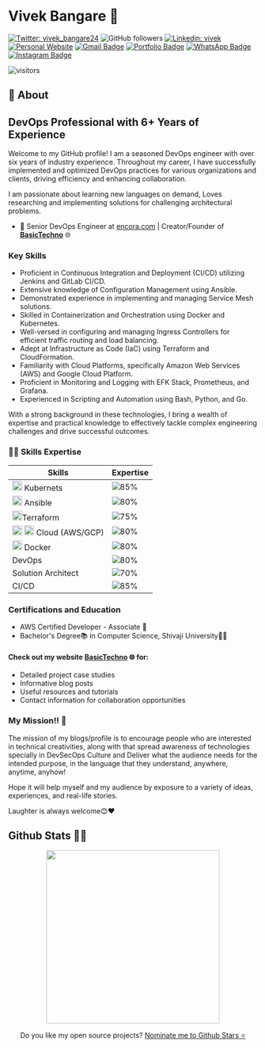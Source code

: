 # Vivek Bangare 👋

<!--
**vivekbangare/vivekbangare** is a ✨ _special_ ✨ repository because its `README.md` (this file) appears on your GitHub profile.
-->

[![Twitter: vivek_bangare24](https://img.shields.io/twitter/follow/vivek_bangare24?style=social)](https://twitter.com/vivek_bangare24)
![GitHub followers](https://img.shields.io/github/followers/vivekbangare?label=Follow&style=social)
[![Linkedin: vivek](https://img.shields.io/badge/-vivekbangare24-blue?style=flat-square&logo=Linkedin&logoColor=white&link=https://www.linkedin.com/in/vivekbangare24/)](https://www.linkedin.com/in/vivekbangare24/)
[![Personal Website](https://img.shields.io/badge/Visit%20my-Personal%20Website-blue)](https://basictechno.com)
[![Gmail Badge](https://img.shields.io/badge/-GMail-c14438?style=social&logo=Gmail&logoColor=red&link=mailto:vivek.bangare@gmail.com)](mailto:vivek.bangare@gmail.com)
[![Portfolio Badge](https://img.shields.io/badge/-Portfolio-4285F4?style=flat&logoColor=white&labelColor=black&link=https://vivekbangare.github.io/vivekbangare/)](https://vivekbangare.github.io/vivekbangare/)
[![WhatsApp Badge](https://img.shields.io/badge/-WhatsApp-25D366?style=flat&logo=WhatsApp&logoColor=white&labelColor=black)](https://wa.me/917218127175?text=Hello%20from%20your%20website!)
[![Instagram Badge](https://img.shields.io/badge/-Instagram-E4405F?style=flat&logo=Instagram&logoColor=white&labelColor=black)](https://www.instagram.com/clouddevopstechie/)  


![visitors](https://vbr.wocr.tk/badge?page_id=vivekbangare.vivekbangare&color=00cf00)


## 🧐 About

## DevOps Professional with 6+ Years of Experience

Welcome to my GitHub profile! I am a seasoned DevOps engineer with over six years of industry experience. Throughout my career, I have successfully implemented and optimized DevOps practices for various organizations and clients, driving efficiency and enhancing collaboration.

I am passionate about learning new languages on demand, Loves researching and implementing solutions for challenging architectural problems.

- 🤠 Senior DevOps Engineer at [encora.com](https://www.encora.com/) | Creator/Founder of **[BasicTechno](https://www.basictechno.com/)** 🌐


### Key Skills

- Proficient in Continuous Integration and Deployment (CI/CD) utilizing Jenkins and GitLab CI/CD.
- Extensive knowledge of Configuration Management using Ansible.
- Demonstrated experience in implementing and managing Service Mesh solutions.
- Skilled in Containerization and Orchestration using Docker and Kubernetes.
- Well-versed in configuring and managing Ingress Controllers for efficient traffic routing and load balancing.
- Adept at Infrastructure as Code (IaC) using Terraform and CloudFormation.
- Familiarity with Cloud Platforms, specifically Amazon Web Services (AWS) and Google Cloud Platform.
- Proficient in Monitoring and Logging with EFK Stack, Prometheus, and Grafana.
- Experienced in Scripting and Automation using Bash, Python, and Go.

With a strong background in these technologies, I bring a wealth of expertise and practical knowledge to effectively tackle complex engineering challenges and drive successful outcomes.

### 🙇🏻 Skills Expertise

| Skills                | Expertise          |
|-----------------------|--------------------|
| <img src="https://www.vectorlogo.zone/logos/kubernetes/kubernetes-icon.svg" alt="Kubernetes" width="20" height="20"/> Kubernets            | ![85%](https://progress-bar.dev/85) |
| <img src="https://www.vectorlogo.zone/logos/ansible/ansible-icon.svg" alt="Kubernetes" width="20" height="20"/> Ansible               | ![80%](https://progress-bar.dev/80) |
| <img src="https://www.vectorlogo.zone/logos/terraformio/terraformio-icon.svg" alt="Kubernetes" width="20" height="20"/>Terraform             | ![75%](https://progress-bar.dev/75) |
| <img src="https://www.vectorlogo.zone/logos/amazon/amazon-tile.svg" alt="aws" width="20" height="20"/> <img src="https://www.vectorlogo.zone/logos/google_cloud/google_cloud-icon.svg" alt="gcp" width="20" height="20"/> Cloud (AWS/GCP)       | ![80%](https://progress-bar.dev/80) |
| <img src="https://www.vectorlogo.zone/logos/docker/docker-icon.svg" alt="Docker" width="20" height="20"/> Docker                | ![80%](https://progress-bar.dev/65) |
|  DevOps                | ![80%](https://progress-bar.dev/80) |
|  Solution Architect    | ![70%](https://progress-bar.dev/70) |
|  CI/CD                 | ![85%](https://progress-bar.dev/85) |


### Certifications and Education

- AWS Certified Developer - Associate 🧾
- Bachelor's Degree📚 in Computer Science, Shivaji University🧑‍🎓

#### Check out my website **[BasicTechno](https://www.basictechno.com/)** 🌐 for: 
- Detailed project case studies
- Informative blog posts
- Useful resources and tutorials
- Contact information for collaboration opportunities

### My Mission!! 🤔
The mission of my blogs/profile is to encourage people who are interested in technical creativities, along with that spread awareness of technologies specially in DevSecOps Culture and Deliver what the audience needs for the intended purpose, in the language that they understand, anywhere, anytime, anyhow!  

Hope it will help myself and my audience by exposure to a variety of ideas, experiences, and real-life stories.

Laughter is always welcome😊❤


<h2>Github Stats 🐙🐱</h2>
<p align='center'>
  <a href="#"><img src="https://github-readme-stats.vercel.app/api?username=vivekbangare&show_icons=true&count_private=true&theme=dark" width="350"></a>
<!--   <img src="https://codestats-readme.vercel.app/api?username=ghumare64&show_icons&theme=nightowl" alt="ghumare64's code::stats stats">
 -->
</p>

<p align='center'>
  Do you like my open source projects? <a href='https://stars.github.com/nominate/'>Nominate me to Github Stars ⭐</a>
</p>
<!--
<p align="center"> 
  Visitor count<br>
  <img src="https://profile-counter.glitch.me/vivekbangare/count.svg" />
</p>
-->